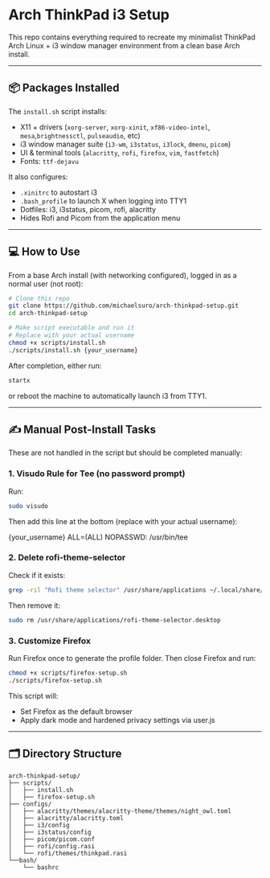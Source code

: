 # Arch ThinkPad i3 Setup

This repo contains everything required to recreate my minimalist ThinkPad Arch Linux + i3 window manager environment from a clean base Arch install.

---

## 📦 Packages Installed
The `install.sh` script installs:
- X11 + drivers (`xorg-server`, `xorg-xinit`, `xf86-video-intel`, `mesa`,`brightnessctl`, `pulseaudio`, etc)
- i3 window manager suite (`i3-wm`, `i3status`, `i3lock`, `dmenu`, `picom`)
- UI & terminal tools (`alacritty`, `rofi`, `firefox`, `vim`, `fastfetch`)
- Fonts: `ttf-dejavu`

It also configures:
- `.xinitrc` to autostart i3
- `.bash_profile` to launch X when logging into TTY1
- Dotfiles: i3, i3status, picom, rofi, alacritty
- Hides Rofi and Picom from the application menu 

---

## 💻 How to Use

From a base Arch install (with networking configured), logged in as a normal user (not root):
```bash
# Clone this repo
git clone https://github.com/michaelsuro/arch-thinkpad-setup.git
cd arch-thinkpad-setup

# Make script executable and run it
# Replace with your actual username
chmod +x scripts/install.sh
./scripts/install.sh {your_username}
```

After completion, either run:
```bash
startx
```
or reboot the machine to automatically launch i3 from TTY1.

---

## ✍️ Manual Post-Install Tasks

These are not handled in the script but should be completed manually:

### 1. Visudo Rule for Tee (no password prompt)
Run:
```bash
sudo visudo
```
Then add this line at the bottom (replace with your actual username):

{your_username} ALL=(ALL) NOPASSWD: /usr/bin/tee

### 2. Delete rofi-theme-selector
Check if it exists:
```bash
grep -ril "Rofi theme selector" /usr/share/applications ~/.local/share/applications
```
Then remove it:
```bash
sudo rm /usr/share/applications/rofi-theme-selector.desktop
```

### 3. Customize Firefox
Run Firefox once to generate the profile folder. Then close Firefox and run:
```bash
chmod +x scripts/firefox-setup.sh
./scripts/firefox-setup.sh
```
This script will:
- Set Firefox as the default browser
- Apply dark mode and hardened privacy settings via user.js

---

## 🗂️ Directory Structure
```
arch-thinkpad-setup/
├── scripts/
│   ├── install.sh
│   ├── firefox-setup.sh
├── configs/
│   ├── alacritty/themes/alacritty-theme/themes/night_owl.toml
│   ├── alacritty/alacritty.toml
│   ├── i3/config
│   ├── i3status/config
│   ├── picom/picom.conf
│   ├── rofi/config.rasi
│   └── rofi/themes/thinkpad.rasi
└──bash/
    └── bashrc
```

